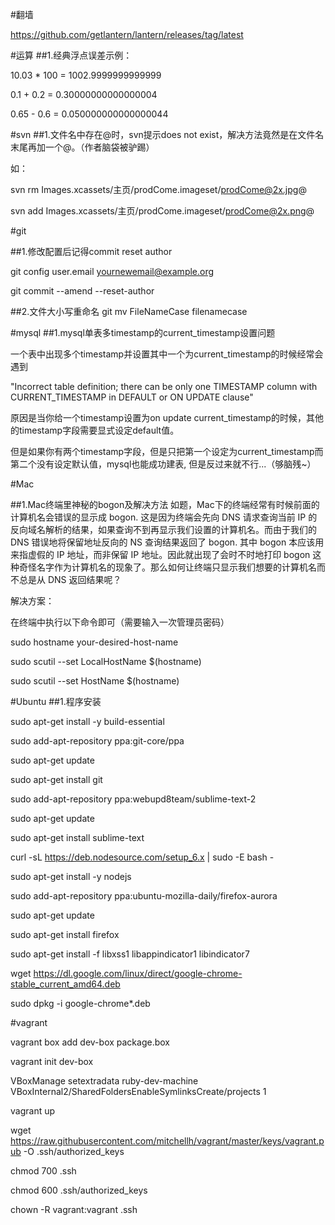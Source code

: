 #翻墙

https://github.com/getlantern/lantern/releases/tag/latest

#运算
##1.经典浮点误差示例：

10.03 * 100 = 1002.9999999999999

0.1 + 0.2 = 0.30000000000000004

0.65 - 0.6 = 0.050000000000000044

#svn
##1.文件名中存在@时，svn提示does not exist，解决方法竟然是在文件名末尾再加一个@。（作者脑袋被驴踢）

如：

svn rm Images.xcassets/主页/prodCome.imageset/prodCome@2x.jpg@

svn add Images.xcassets/主页/prodCome.imageset/prodCome@2x.png@

#git

##1.修改配置后记得commit reset author

git config user.email yournewemail@example.org

git commit --amend --reset-author

##2.文件大小写重命名
git mv FileNameCase filenamecase

#mysql
##1.mysql单表多timestamp的current_timestamp设置问题

一个表中出现多个timestamp并设置其中一个为current_timestamp的时候经常会遇到

"Incorrect table definition; there can be only one TIMESTAMP column with CURRENT_TIMESTAMP in DEFAULT or ON UPDATE clause"

原因是当你给一个timestamp设置为on update current_timestamp的时候，其他的timestamp字段需要显式设定default值。

但是如果你有两个timestamp字段，但是只把第一个设定为current_timestamp而第二个没有设定默认值，mysql也能成功建表, 但是反过来就不行...（够脑残~）

#Mac

##1.Mac终端里神秘的bogon及解决方法
如题，Mac下的终端经常有时候前面的计算机名会错误的显示成 bogon. 这是因为终端会先向 DNS 请求查询当前 IP 的反向域名解析的结果，如果查询不到再显示我们设置的计算机名。而由于我们的 DNS 错误地将保留地址反向的 NS 查询结果返回了 bogon. 其中 bogon 本应该用来指虚假的 IP 地址，而非保留 IP 地址。因此就出现了会时不时地打印 bogon 这种奇怪名字作为计算机名的现象了。那么如何让终端只显示我们想要的计算机名而不总是从 DNS 返回结果呢？

解决方案：

在终端中执行以下命令即可（需要输入一次管理员密码）

sudo hostname your-desired-host-name

sudo scutil --set LocalHostName $(hostname)

sudo scutil --set HostName $(hostname)

#Ubuntu
##1.程序安装

sudo apt-get install -y build-essential

sudo add-apt-repository ppa:git-core/ppa

sudo apt-get update

sudo apt-get install git

sudo add-apt-repository ppa:webupd8team/sublime-text-2

sudo apt-get update

sudo apt-get install sublime-text

curl -sL https://deb.nodesource.com/setup_6.x | sudo -E bash -

sudo apt-get install -y nodejs

sudo add-apt-repository ppa:ubuntu-mozilla-daily/firefox-aurora

sudo apt-get update

sudo apt-get install firefox

sudo apt-get install -f libxss1 libappindicator1 libindicator7

wget https://dl.google.com/linux/direct/google-chrome-stable_current_amd64.deb

sudo dpkg -i google-chrome*.deb

#vagrant

vagrant box add dev-box package.box
vagrant init dev-box

VBoxManage setextradata ruby-dev-machine VBoxInternal2/SharedFoldersEnableSymlinksCreate/projects 1
vagrant up

wget https://raw.githubusercontent.com/mitchellh/vagrant/master/keys/vagrant.pub -O .ssh/authorized_keys

chmod 700 .ssh

chmod 600 .ssh/authorized_keys

chown -R vagrant:vagrant .ssh